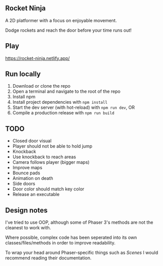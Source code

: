 ## Rocket Ninja

A 2D platformer with a focus on enjoyable movement.

Dodge rockets and reach the door before your time runs out!


## Play

https://rocket-ninja.netlify.app/


## Run locally

1. Download or clone the repo
2. Open a terminal and navigate to the root of the repo
3. Install npm
4. Install project dependencies with `npm install`
5. Start the dev server (with hot-reload) with `npm run dev`, OR
5. Compile a production release with `npm run build`


## TODO
- Closed door visual
- Player should not be able to hold jump
- Knockback
- Use knockback to reach areas
- Camera follows player (bigger maps)
- Improve maps
- Bounce pads
- Animation on death
- Side doors
- Door color should match key color
- Release an executable


## Design notes

I've tried to use OOP, although some of Phaser 3's methods are not the cleanest to work with.

Where possible, complex code has been seperated into its own classes/files/methods in order to improve readability.

To wrap your head around Phaser-specific things such as *Scenes* I would recommend reading their documentation.
